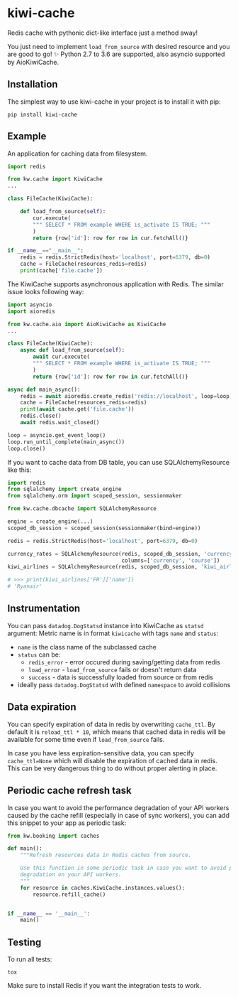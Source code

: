 # kiwi-cache

Redis cache with pythonic dict-like interface just a method away!

You just need to implement `load_from_source` with desired resource and you are good to go! ✨
Python 2.7 to 3.6 are supported, also asyncio supported by AioKiwiCache.

## Installation

The simplest way to use kiwi-cache in your project is to install it with pip:

```
pip install kiwi-cache
```

## Example

An application for caching data from filesystem.

```python
import redis

from kw.cache import KiwiCache
...

class FileCache(KiwiCache):

    def load_from_source(self):
        cur.execute(
        """ SELECT * FROM example WHERE is_activate IS TRUE; """
        )
        return {row['id']: row for row in cur.fetchAll()}

if __name__=="__main__":
    redis = redis.StrictRedis(host='localhost', port=6379, db=0)
    cache = FileCache(resources_redis=redis)
    print(cache['file.cache'])
```

The KiwiCache supports asynchronous application with Redis. The similar issue looks following way:

```python
import asyncio
import aioredis

from kw.cache.aio import AioKiwiCache as KiwiCache
...

class FileCache(KiwiCache):
    async def load_from_source(self):
        await cur.execute(
        """ SELECT * FROM example WHERE is_activate IS TRUE; """
        )
        return {row['id']: row for row in cur.fetchAll()}

async def main_async():
    redis = await aioredis.create_redis('redis://localhost', loop=loop)
    cache = FileCache(resources_redis=redis)
    print(await cache.get('file.cache'))
    redis.close()
    await redis.wait_closed()

loop = asyncio.get_event_loop()
loop.run_until_complete(main_async())
loop.close()
```

If you want to cache data from DB table, you can use SQLAlchemyResource like this:

```python
import redis
from sqlalchemy import create_engine
from sqlalchemy.orm import scoped_session, sessionmaker

from kw.cache.dbcache import SQLAlchemyResource

engine = create_engine(...)
scoped_db_session = scoped_session(sessionmaker(bind=engine))

redis = redis.StrictRedis(host='localhost', port=6379, db=0)

currency_rates = SQLAlchemyResource(redis, scoped_db_session, 'currency_rates', key='currency',
                                    columns=['currency', 'course'])
kiwi_airlines = SQLAlchemyResource(redis, scoped_db_session, 'kiwi_airlines', key='iatacode', columns=['*'])

# >>> print(kiwi_airlines['FR']['name'])
# 'Ryanair'
```

## Instrumentation

You can pass `datadog.DogStatsd` instance into KiwiCache as `statsd` argument:
Metric name is in format `kiwicache` with tags `name` and `status`:

- `name` is the class name of the subclassed cache
- `status` can be:
  - `redis_error` - error occured during saving/getting data from redis
  - `load_error` - `load_from_source` fails or doesn't return data
  - `success` - data is successfully loaded from source or from redis
- ideally pass `datadog.DogStatsd` with defined `namespace` to avoid collisions

## Data expiration

You can specify expiration of data in redis by overwriting `cache_ttl`. By default it is `reload_ttl * 10`,
which means that cached data in redis will be available for some time even if `load_from_source` fails.

In case you have less expiration-sensitive data, you can specify `cache_ttl=None` which will disable
the expiration of cached data in redis. This can be very dangerous thing to do without proper alerting in place.

## Periodic cache refresh task

In case you want to avoid the performance degradation of your API workers caused
by the cache refill (especially in case of sync workers), you can add this snippet to your app as periodic task:

```python
from kw.booking import caches

def main():
    """Refresh resources data in Redis caches from source.

    Use this function in some periodic task in case you want to avoid performance
    degradation on your API workers.
    """
    for resource in caches.KiwiCache.instances.values():
        resource.refill_cache()


if __name__ == '__main__':
    main()
```

## Testing

To run all tests:

```
tox
```

Make sure to install Redis if you want the integration tests to work.

